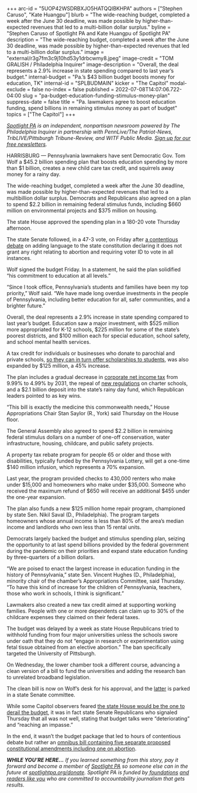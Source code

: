 +++
arc-id = "5UOP42WSDRBXJO5HATQQIBKHPA"
authors = ["Stephen Caruso", "Kate Huangpu"]
blurb = "The wide-reaching budget, completed a week after the June 30 deadline, was made possible by higher-than-expected revenues that led to a multi-billion dollar surplus."
byline = "Stephen Caruso of Spotlight PA and Kate Huangpu of Spotlight PA"
description = "The wide-reaching budget, completed a week after the June 30 deadline, was made possible by higher-than-expected revenues that led to a multi-billion dollar surplus."
image = "external/r3g7fm3c9j10hd53y1drbcwmy8.jpeg"
image-credit = "TOM GRALISH / Philadelphia Inquirer"
image-description = "Overall, the deal represents a 2.9% increase in state spending compared to last year’s budget."
internal-budget = "Pa.’s $43 billion budget boosts money for education, TK"
internal-id = "SPLBUDMAIN"
kicker = "The Capitol"
modal-exclude = false
no-index = false
published = 2022-07-08T14:07:06.722-04:00
slug = "pa-budget-education-funding-stimulus-money-plan"
suppress-date = false
title = "Pa. lawmakers agree to boost education funding, spend billions in remaining stimulus money as part of budget"
topics = ["The Capitol"]
+++

<a href="https://www.spotlightpa.org/"><i>Spotlight PA</i></a><i> is an independent, nonpartisan newsroom powered by The Philadelphia Inquirer in partnership with PennLive/The Patriot-News, TribLIVE/Pittsburgh Tribune-Review, and WITF Public Media. </i><a href="https://www.spotlightpa.org/newsletters"><i>Sign up for our free newsletters</i></a><i>.</i>

HARRISBURG — Pennsylvania lawmakers have sent Democratic Gov. Tom Wolf a $45.2 billion spending plan that boosts education spending by more than $1 billion, creates a new child care tax credit, and squirrels away money for a rainy day.

The wide-reaching budget, completed a week after the June 30 deadline, was made possible by higher-than-expected revenues that led to a multibillion dollar surplus. Democrats and Republicans also agreed on a plan to spend $2.2 billion in remaining federal stimulus funds, including $660 million on environmental projects and $375 million on housing.

The state House approved the spending plan in a 180-20 vote Thursday afternoon.

<script src="https://www.spotlightpa.org/embed.js" async></script><div data-spl-embed-version="1" data-spl-src="https://www.spotlightpa.org/embeds/newsletter/"></div>

The state Senate followed, in a 47-3 vote, on Friday after <a href="https://www.spotlightpa.org/news/2022/07/pa-abortion-restrictions-constitutional-amendment-voter-id/">a contentious debate</a> on adding language to the state constitution declaring it does not grant any right relating to abortion and requiring voter ID to vote in all instances.

Wolf signed the budget Friday. In a statement, he said the plan solidified “his commitment to education at all levels.”

“Since I took office, Pennsylvania’s students and families have been my top priority,” Wolf said. “We have made long overdue investments in the people of Pennsylvania, including better education for all, safer communities, and a brighter future.”

Overall, the deal represents a 2.9% increase in state spending compared to last year’s budget. Education saw a major investment, with $525 million more appropriated for K-12 schools, $225 million for some of the state’s poorest districts, and $100 million each for special education, school safety, and school mental health services.

A tax credit for individuals or businesses who donate to parochial and private schools, <a href="https://www.penncapital-star.com/education/eitc-explained-how-pennsylvanias-educational-tax-credit-program-works/">so they can in turn offer scholarships to students</a>, was also expanded by $125 million, a 45% increase.

The plan includes a gradual decrease in <a href="https://www.spotlightpa.org/news/2022/06/pa-corporate-tax-cut-bipartisan-proposals/">corporate net income tax</a> from 9.99% to 4.99% by 2031, the repeal of <a href="https://web.archive.org/web/20230116210611/https://www.governor.pa.gov/newsroom/gov-wolf-new-regulations-providing-for-charter-school-transparency-equity-and-accountability-to-take-effect/">new regulations</a> on charter schools, and a $2.1 billion deposit into the state’s rainy day fund, which Republican leaders pointed to as key wins.

“This bill is exactly the medicine this commonwealth needs,” House Appropriations Chair Stan Saylor (R., York) said Thursday on the House floor.

<div class="flourish-embed flourish-table" data-src="visualisation/10572916"><script src="https://public.flourish.studio/resources/embed.js"></script></div>

The General Assembly also agreed to spend $2.2 billion in remaining federal stimulus dollars on a number of one-off conservation, water infrastructure, housing, childcare, and public safety projects.

A property tax rebate program for people 65 or older and those with disabilities, typically funded by the Pennsylvania Lottery, will get a one-time $140 million infusion, which represents a 70% expansion.

Last year, the program provided checks to 430,000 renters who make under $15,000 and homeowners who make under $35,000. Someone who received the maximum refund of $650 will receive an additional $455 under the one-year expansion.

The plan also funds a new $125 million home repair program, championed by state Sen. Nikil Saval (D., Philadelphia). The program targets homeowners whose annual income is less than 80% of the area’s median income and landlords who own less than 15 rental units.

Democrats largely backed the budget and stimulus spending plan, seizing the opportunity to at last spend billions provided by the federal government during the pandemic on their priorities and expand state education funding by three-quarters of a billion dollars.

“We are poised to enact the largest increase in education funding in the history of Pennsylvania,” state Sen. Vincent Hughes (D., Philadelphia), minority chair of the chamber’s Appropriations Committee, said Thursday. “To have this kind of increase for the children of Pennsylvania, teachers, those who work in schools, I think is significant.”

Lawmakers also created a new tax credit aimed at supporting working families. People with one or more dependents can claim up to 30% of the childcare expenses they claimed on their federal taxes.

The budget was delayed by a week as state House Republicans tried to withhold funding from four major universities unless the schools swore under oath that they do not “engage in research or experimentation using fetal tissue obtained from an elective abortion.” The ban specifically targeted the University of Pittsburgh.

<script src="https://www.spotlightpa.org/embed.js" async></script><div data-spl-embed-version="1" data-spl-src="https://www.spotlightpa.org/embeds/donate/"></div>

On Wednesday, the lower chamber took a different course, advancing a clean version of a bill to fund the universities and adding the research ban to unrelated broadband legislation.

The clean bill is now on Wolf’s desk for his approval, and the <a href="https://www.legis.state.pa.us/cfdocs/billinfo/billinfo.cfm?syear=2021&sind=0&body=S&type=B&bn=442">latter</a> is parked in a state Senate committee.

While some Capitol observers feared <a href="https://www.spotlightpa.org/news/2022/05/pa-primary-election-results-budget-impasse/" target="_blank">the state House would be the one to derail the budget</a>, it was in fact state Senate Republicans who signaled Thursday that all was not well, stating that budget talks were “deteriorating” and “reaching an impasse.”

In the end, it wasn’t the budget package that led to hours of contentious debate but rather an <a href="https://www.spotlightpa.org/news/2022/07/pa-abortion-restrictions-constitutional-amendment-voter-id/">omnibus bill containing five separate proposed constitutional amendments including one on abortion</a>.

<i><b>WHILE YOU’RE HERE...</b></i><i> If you learned something from this story, pay it forward and become a member of </i><a href="https://www.spotlightpa.org/"><i>Spotlight PA</i></a><i> so someone else can in the future at </i><a href="http://spotlightpa.org/donate"><i>spotlightpa.org/donate</i></a><i>. Spotlight PA is funded by</i><a href="https://www.spotlightpa.org/support"><i> foundations</i></a><i> </i><a href="https://www.spotlightpa.org/support"><i>and readers like you</i></a><i> who are committed to accountability journalism that gets results.</i>
